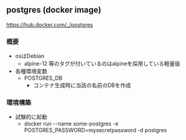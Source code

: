 ## postgres (docker image)

https://hub.docker.com/_/postgres

### 概要

* osはDebian
  * alpine-12 等のタグが付いているのはalpineを採用している軽量版
* 各種環境変数
  * POSTGRES_DB
    * コンテナ生成時に当該の名前のDBを作成

### 環境構築

* 試験的に起動
  * docker run --name some-postgres -e POSTGRES_PASSWORD=mysecretpassword -d postgres
  